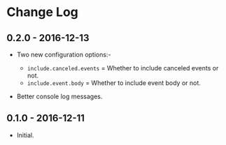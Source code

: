 # Change Log

## 0.2.0 - 2016-12-13

* Two new configuration options:-
    * `include.canceled.events` = Whether to include canceled events or not.
    * `include.event.body` = Whether to include event body or not.

* Better console log messages.

## 0.1.0 - 2016-12-11

* Initial.
